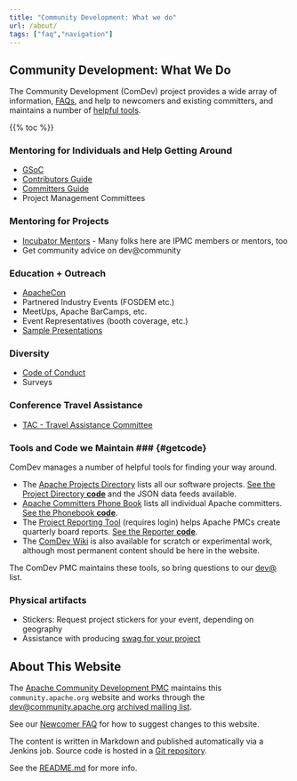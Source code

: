 ```yaml
---
title: "Community Development: What we do"
url: /about/
tags: ["faq","navigation"]
---
```


## Community Development: What We Do

The Community Development (ComDev) project 
provides a wide array of information, [FAQs](/newbiefaq.html), and help to newcomers and existing committers, and maintains a number of [helpful tools](#getcode).

{{% toc %}}

### Mentoring for Individuals and Help Getting Around
- [GSoC](/gsoc/)
- [Contributors Guide](/newcomers/)
- [Committers Guide](/committers)
- Project Management Committees

### Mentoring for Projects
- [Incubator Mentors](https://incubator.apache.org/guides/mentor.html) - Many folks here are IPMC members or mentors, too
- Get community advice on dev@community

### Education + Outreach
- [ApacheCon](https://apachecon.com/)
- Partnered Industry Events (FOSDEM etc.)
- MeetUps, Apache BarCamps, etc.
- Event Representatives (booth coverage, etc.)
- [Sample Presentations](/speakers/slides.html)

### Diversity
- [Code of Conduct](https://www.apache.org/foundation/policies/conduct.html)
- Surveys

### Conference Travel Assistance
- [TAC - Travel Assistance Committee](https://www.apache.org/travel)

### Tools and Code we Maintain ### {#getcode}

ComDev manages a number of helpful tools for finding your way around.

  - The [Apache Projects Directory](https://projects.apache.org/) lists all our software projects.  [See the Project Directory **code**](https://projects.apache.org/about.html) and the JSON data feeds available.
  - [Apache Committers Phone Book](https://home.apache.org/) lists all individual Apache committers.  [See the Phonebook **code**](https://home.apache.org/phonebook-about.html).
  - The [Project Reporting Tool](https://reporter.apache.org/) (requires login) helps Apache PMCs create quarterly board reports.  [See the Reporter **code**](https://svn.apache.org/repos/asf/comdev/projects.apache.org/).
  - The [ComDev Wiki](https://cwiki.apache.org/confluence/display/COMDEV/ComDev+Wiki) is also available for scratch or experimental work, although most permanent content should be here in the website.

The ComDev PMC maintains these tools, so bring questions to our [dev@](https://lists.apache.org/list.html?dev@community.apache.org) list.

### Physical artifacts

* Stickers: Request project stickers for your event, depending on geography
* Assistance with producing [swag for your project](https://www.redbubble.com/people/comdev/shop)

## About This Website

The [Apache Community Development PMC](/) maintains this `community.apache.org` website  and works through the 
dev@community.apache.org [archived mailing list](/lists.html).

See our [Newcomer FAQ](/newbiefaq.html#websitecms) for how to suggest changes to this website.

The content is written in Markdown and published automatically via a Jenkins job.
Source code is hosted in a [Git repository](https://github.com/apache/comdev-site).

See the [README.md](https://github.com/apache/comdev-site/blob/main/README.md) for more info.
